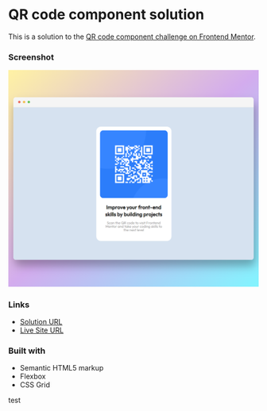 # QR code component solution

This is a solution to the [QR code component challenge on Frontend Mentor](https://www.frontendmentor.io/challenges/qr-code-component-iux_sIO_H).

### Screenshot

![Desktop Preview](./Screenshot_desktop.png)
### Links

- [Solution URL](https://www.frontendmentor.io/solutions/qr-code-component-using-both-flexbox-and-grid-layout-TCoNEVXJ5g)
- [Live Site URL](https://rtlsalazar.github.io/card-layout--qr-component/dist/index.html)

### Built with

- Semantic HTML5 markup
- Flexbox
- CSS Grid

test